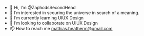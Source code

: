 - 👋 Hi, I’m @ZaphodsSecondHead
- 👀 I’m interested in scouring the universe in search of a meaning.
- 🌱 I’m currently learning UIUX Design
- 💞️ I’m looking to collaborate on UIUX Design
- 📫 How to reach me mathias.heatherm@gmail.com

<!---
ZaphodsSecondHead/ZaphodsSecondHead is a ✨ special ✨ repository because its `README.md` (this file) appears on your GitHub profile.
You can click the Preview link to take a look at your changes.
--->
